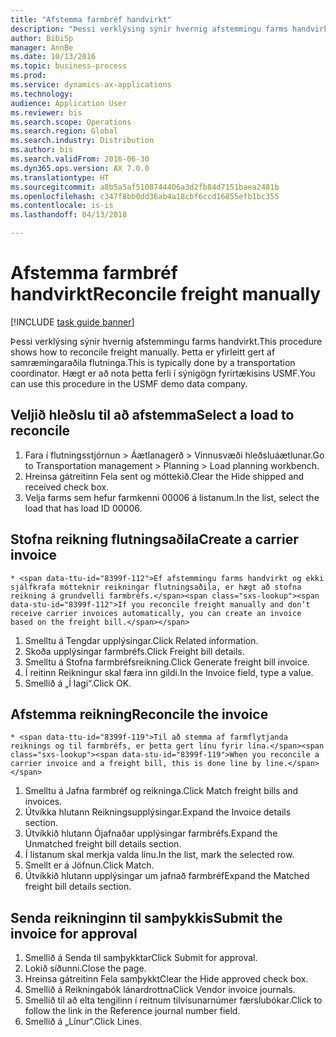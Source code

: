 ```yaml
--- 
title: "Afstemma farmbréf handvirkt"
description: "Þessi verklýsing sýnir hvernig afstemmingu farms handvirkt."
author: BibiSp
manager: AnnBe
ms.date: 10/13/2016
ms.topic: business-process
ms.prod: 
ms.service: dynamics-ax-applications
ms.technology: 
audience: Application User
ms.reviewer: bis
ms.search.scope: Operations
ms.search.region: Global
ms.search.industry: Distribution
ms.author: bis
ms.search.validFrom: 2016-06-30
ms.dyn365.ops.version: AX 7.0.0
ms.translationtype: HT
ms.sourcegitcommit: a8b5a5af5108744406a3d2fb84d7151baea2481b
ms.openlocfilehash: c347f8bb0dd36ab4a18cbf6ccd16855efb1bc355
ms.contentlocale: is-is
ms.lasthandoff: 04/13/2018

---
```

# <a name="reconcile-freight-manually"></a><span data-ttu-id="8399f-103">Afstemma farmbréf handvirkt</span><span class="sxs-lookup"><span data-stu-id="8399f-103">Reconcile freight manually</span></span>

[!INCLUDE [task guide banner](../../includes/task-guide-banner.md)]

<span data-ttu-id="8399f-104">Þessi verklýsing sýnir hvernig afstemmingu farms handvirkt.</span><span class="sxs-lookup"><span data-stu-id="8399f-104">This procedure shows how to reconcile freight manually.</span></span> <span data-ttu-id="8399f-105">Þetta er yfirleitt gert af samræmingaraðila flutninga.</span><span class="sxs-lookup"><span data-stu-id="8399f-105">This is typically done by a transportation coordinator.</span></span> <span data-ttu-id="8399f-106">Hægt er að nota þetta ferli í sýnigögn fyrirtækisins USMF.</span><span class="sxs-lookup"><span data-stu-id="8399f-106">You can use this procedure in the USMF demo data company.</span></span>


## <a name="select-a-load-to-reconcile"></a><span data-ttu-id="8399f-107">Veljið hleðslu til að afstemma</span><span class="sxs-lookup"><span data-stu-id="8399f-107">Select a load to reconcile</span></span>
1. <span data-ttu-id="8399f-108">Fara í flutningsstjórnun > Áætlanagerð > Vinnusvæði hleðsluáætlunar.</span><span class="sxs-lookup"><span data-stu-id="8399f-108">Go to Transportation management > Planning > Load planning workbench.</span></span>
2. <span data-ttu-id="8399f-109">Hreinsa gátreitinn Fela sent og móttekið.</span><span class="sxs-lookup"><span data-stu-id="8399f-109">Clear the Hide shipped and received check box.</span></span> 
3. <span data-ttu-id="8399f-110">Velja farms sem hefur farmkenni 00006 á listanum.</span><span class="sxs-lookup"><span data-stu-id="8399f-110">In the list, select the load that has load ID 00006.</span></span>

## <a name="create-a-carrier-invoice"></a><span data-ttu-id="8399f-111">Stofna reikning flutningsaðila</span><span class="sxs-lookup"><span data-stu-id="8399f-111">Create a carrier invoice</span></span>
    * <span data-ttu-id="8399f-112">Ef afstemmingu farms handvirkt og ekki sjálfkrafa mótteknir reikningar flutningsaðila, er hægt að stofna reikning á grundvelli farmbréfs.</span><span class="sxs-lookup"><span data-stu-id="8399f-112">If you reconcile freight manually and don’t receive carrier invoices automatically, you can create an invoice based on the freight bill.</span></span>  
1. <span data-ttu-id="8399f-113">Smelltu á Tengdar upplýsingar.</span><span class="sxs-lookup"><span data-stu-id="8399f-113">Click Related information.</span></span>
2. <span data-ttu-id="8399f-114">Skoða upplýsingar farmbréfs.</span><span class="sxs-lookup"><span data-stu-id="8399f-114">Click Freight bill details.</span></span>
3. <span data-ttu-id="8399f-115">Smelltu á Stofna farmbréfsreikning.</span><span class="sxs-lookup"><span data-stu-id="8399f-115">Click Generate freight bill invoice.</span></span>
4. <span data-ttu-id="8399f-116">Í reitinn Reikningur skal færa inn gildi.</span><span class="sxs-lookup"><span data-stu-id="8399f-116">In the Invoice field, type a value.</span></span>
5. <span data-ttu-id="8399f-117">Smellið á „Í lagi“.</span><span class="sxs-lookup"><span data-stu-id="8399f-117">Click OK.</span></span>

## <a name="reconcile-the-invoice"></a><span data-ttu-id="8399f-118">Afstemma reikning</span><span class="sxs-lookup"><span data-stu-id="8399f-118">Reconcile the invoice</span></span>
    * <span data-ttu-id="8399f-119">Til að stemma af farmflytjanda reiknings og til farmbréfs, er þetta gert línu fyrir lína.</span><span class="sxs-lookup"><span data-stu-id="8399f-119">When you reconcile a carrier invoice and a freight bill, this is done line by line.</span></span>  
1. <span data-ttu-id="8399f-120">Smelltu á Jafna farmbréf og reikninga.</span><span class="sxs-lookup"><span data-stu-id="8399f-120">Click Match freight bills and invoices.</span></span>
2. <span data-ttu-id="8399f-121">Útvíkka hlutann Reikningsupplýsingar.</span><span class="sxs-lookup"><span data-stu-id="8399f-121">Expand the Invoice details section.</span></span>
3. <span data-ttu-id="8399f-122">Útvíkkið hlutann Ójafnaðar upplýsingar farmbréfs.</span><span class="sxs-lookup"><span data-stu-id="8399f-122">Expand the Unmatched freight bill details section.</span></span>
4. <span data-ttu-id="8399f-123">Í listanum skal merkja valda línu.</span><span class="sxs-lookup"><span data-stu-id="8399f-123">In the list, mark the selected row.</span></span>
5. <span data-ttu-id="8399f-124">Smellt er á Jöfnun.</span><span class="sxs-lookup"><span data-stu-id="8399f-124">Click Match.</span></span>
6. <span data-ttu-id="8399f-125">Útvíkkið hlutann upplýsingar um jafnað farmbréf</span><span class="sxs-lookup"><span data-stu-id="8399f-125">Expand the Matched freight bill details section.</span></span>

## <a name="submit-the-invoice-for-approval"></a><span data-ttu-id="8399f-126">Senda reikninginn til samþykkis</span><span class="sxs-lookup"><span data-stu-id="8399f-126">Submit the invoice for approval</span></span>
1. <span data-ttu-id="8399f-127">Smellið á Senda til samþykktar</span><span class="sxs-lookup"><span data-stu-id="8399f-127">Click Submit for approval.</span></span>
2. <span data-ttu-id="8399f-128">Lokið síðunni.</span><span class="sxs-lookup"><span data-stu-id="8399f-128">Close the page.</span></span>
3. <span data-ttu-id="8399f-129">Hreinsa gátreitinn Fela samþykkt</span><span class="sxs-lookup"><span data-stu-id="8399f-129">Clear the Hide approved check box.</span></span> 
4. <span data-ttu-id="8399f-130">Smellið á Reikningabók lánardrottna</span><span class="sxs-lookup"><span data-stu-id="8399f-130">Click Vendor invoice journals.</span></span>
5. <span data-ttu-id="8399f-131">Smellið til að elta tengilinn í reitnum tilvísunarnúmer færslubókar.</span><span class="sxs-lookup"><span data-stu-id="8399f-131">Click to follow the link in the Reference journal number field.</span></span>
6. <span data-ttu-id="8399f-132">Smellið á „Línur“.</span><span class="sxs-lookup"><span data-stu-id="8399f-132">Click Lines.</span></span>


